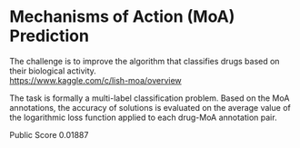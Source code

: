 # Mechanisms of Action (MoA) Prediction
The challenge is to improve the algorithm that classifies drugs based on their biological activity.    
https://www.kaggle.com/c/lish-moa/overview

The task is formally a multi-label classification problem. Based on the MoA annotations, the accuracy of solutions is evaluated on the average value of the logarithmic loss function applied to each drug-MoA annotation pair.

Public Score 0.01887
